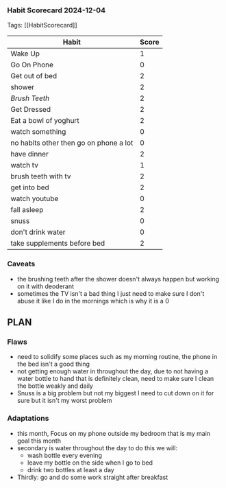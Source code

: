 ### Habit Scorecard 2024-12-04

Tags: [[HabitScorecard]]

| Habit                                  | Score |
| -------------------------------------- | ----- |
| Wake Up                                | 1     |
| Go On Phone                            | 0     |
| Get out of bed                         | 2     |
| shower                                 | 2     |
| *Brush Teeth*                          | 2     |
| Get Dressed                            | 2     |
| Eat a bowl of yoghurt                  | 2     |
| watch something                        | 0     |
| no habits other then go on phone a lot | 0     |
| have dinner                            | 2     |
| watch tv                               | 1     |
| brush teeth with tv                    | 2     |
| get into bed                           | 2     |
| watch youtube                          | 0     |
| fall asleep                            | 2     |
| snuss                                  | 0     |
| don't drink water                      | 0     |
| take supplements before bed            | 2     |
### Caveats
- the brushing teeth after the shower doesn't always happen but working on it with deoderant
- sometimes the TV isn't a bad thing I just need to make sure I don't abuse it like I do in the mornings which is why it is a 0

## PLAN

### Flaws

- need to solidify some places such as my morning routine, the phone in the bed isn't a good thing
- not getting enough water in throughout the day, due to not having a water bottle to hand that is definitely clean, need to make sure I clean the bottle weakly and daily
- Snuss is a big problem but not my biggest I need to cut down on it for sure but it isn't my worst problem

### Adaptations

- this month, Focus on my phone outside my bedroom that is my main goal this month
- secondary is water throughout the day to do this we will:
	- wash bottle every evening
	- leave my bottle on the side when I go to bed
	- drink two bottles at least a day
- Thirdly: go and do some work straight after breakfast